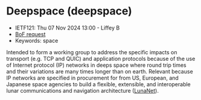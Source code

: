 # Deepspace (deepspace)
* <IETFschedule>IETF121: Thu 07 Nov 2024 13:00 - Liffey B</IETFschedule>
* [BoF request](https://datatracker.ietf.org/doc/bofreq-blanchet-deepspace/)
* Keywords: space

Intended to form a working group to address the specific impacts on transport (e.g. TCP and QUIC) and application protocols because of the use of Internet protocol (IP) networks in deeps space where round trip times and their variations are many times longer than on earth. Relevant because IP networks are specified in procurement for from US, European, and Japanese space agencies to build a flexible, extensible, and interoperable lunar communications and navigation architecture ([LunaNet](https://tempo.gsfc.nasa.gov/projects/TEMPO?tab=lunanet)). 
